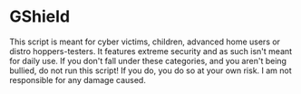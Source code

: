 # GShield
This script is meant for cyber victims, children, advanced home users or distro hoppers-testers. 
It features extreme security and as such isn't meant for daily use.
If you don't fall under these categories, and you aren't being bullied, do not run this script!
If you do, you do so at your own risk. I am not responsible for any damage caused.
